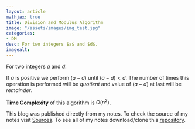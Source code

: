 ```yaml
---
layout: article
mathjax: true
title: Division and Modulus Algorithm
image: "/assets/images/img_test.jpg"
categories:
- DM
desc: For two integers $a$ and $d$. 
imagealt: 
---
```


For two integers $a$ and $d$.

































































































































































































































































































































































If $a$ is positive we perform $(a-d)$ until $(a-d)<d$. The number of times this operation is performed will be *quotient* and value of $(a-d)$ at last will be *remainder*.


































































































































































































































































































































































<b>Time Complexity</b> of this algorithm is $O(n^2)$.




































































































































































































































































































































































This blog was published directly from my notes.
To check the source of my notes visit [Sources](sources.html).
To see all of my notes download/clone this [repository](https://github.com/bovem/CS).